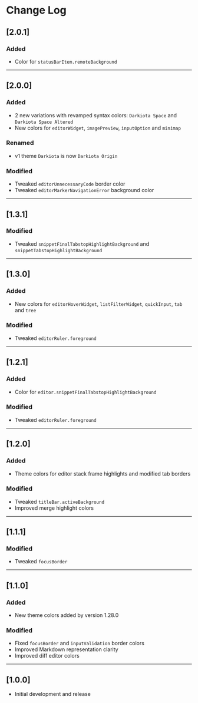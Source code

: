 # Change Log
## [2.0.1]
### Added
- Color for `statusBarItem.remoteBackground`

---
## [2.0.0]
### Added
- 2 new variations with revamped syntax colors: `Darkiota Space` and `Darkiota Space Altered`
- New colors for `editorWidget`, `imagePreview`, `inputOption` and `minimap`

### Renamed
- v1 theme `Darkiota` is now `Darkiota Origin`

### Modified
- Tweaked `editorUnnecessaryCode` border color
- Tweaked `editorMarkerNavigationError` background color

---
## [1.3.1]
### Modified
- Tweaked `snippetFinalTabstopHighlightBackground` and `snippetTabstopHighlightBackground`

---
## [1.3.0]
### Added
- New colors for `editorHoverWidget`, `listFilterWidget`, `quickInput`, `tab` and `tree`

### Modified
- Tweaked `editorRuler.foreground`

---
## [1.2.1]
### Added
- Color for `editor.snippetFinalTabstopHighlightBackground`

### Modified
- Tweaked `editorRuler.foreground`

---
## [1.2.0]
### Added
- Theme colors for editor stack frame highlights and modified tab borders

### Modified
- Tweaked `titleBar.activeBackground`
- Improved merge highlight colors

---
## [1.1.1]
### Modified
- Tweaked `focusBorder`

---
## [1.1.0]
### Added
- New theme colors added by version 1.28.0

### Modified
- Fixed `focusBorder` and `inputValidation` border colors 
- Improved Markdown representation clarity
- Improved diff editor colors

---
## [1.0.0]
- Initial development and release
